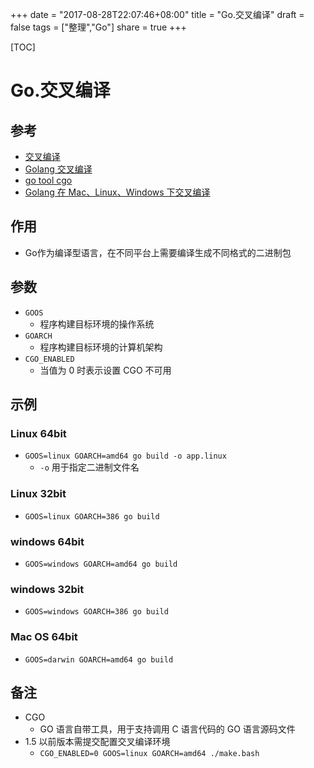 +++
date = "2017-08-28T22:07:46+08:00"
title = "Go.交叉编译"
draft = false
tags = ["整理","Go"]
share = true
+++

[TOC]

# Go.交叉编译

## 参考
- [交叉编译](http://dmdgeeker.com/goBook/docs/ch01/cross_compile.html)
- [Golang 交叉编译](http://www.jianshu.com/p/4f79ae4f081c)
- [go tool cgo](http://wiki.jikexueyuan.com/project/go-command-tutorial/0.13.html)
- [Golang 在 Mac、Linux、Windows 下交叉编译](http://www.infocool.net/kb/Go/201705/355169.html)

## 作用
- Go作为编译型语言，在不同平台上需要编译生成不同格式的二进制包

## 参数
- `GOOS`
    - 程序构建目标环境的操作系统
- `GOARCH`
    - 程序构建目标环境的计算机架构
- `CGO_ENABLED`
    - 当值为 0 时表示设置 CGO 不可用

## 示例
### Linux 64bit
- `GOOS=linux GOARCH=amd64 go build -o app.linux`
    - `-o` 用于指定二进制文件名

### Linux 32bit
- `GOOS=linux GOARCH=386 go build`

### windows 64bit
- `GOOS=windows GOARCH=amd64 go build`

### windows 32bit
- `GOOS=windows GOARCH=386 go build`

### Mac OS 64bit
- `GOOS=darwin GOARCH=amd64 go build`

## 备注
- CGO
    - GO 语言自带工具，用于支持调用 C 语言代码的 GO 语言源码文件
- 1.5 以前版本需提交配置交叉编译环境
    - `CGO_ENABLED=0 GOOS=linux GOARCH=amd64 ./make.bash`
